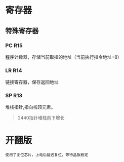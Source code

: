 # 寄存器

## 特殊寄存器

### PC R15
程序计数器，存储当前取指的地址（当前执行指令地址+8）
### LR R14
链接寄存器，保存返回地址
### SP R13 
堆栈指针,指向栈顶元素。
> 2440指针堆栈向下增长

# 开翻版
    使用了复位芯片，上电后延迟复位，等待晶振稳定